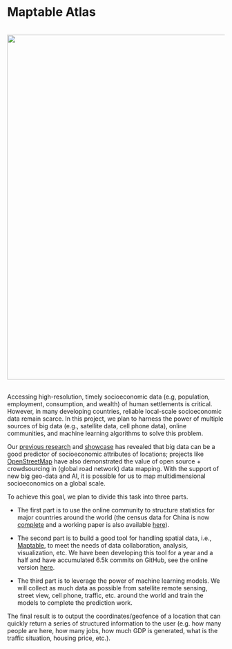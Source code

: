 # Maptable Atlas

<div align="center">
  <img src="https://github.com/leiii/atlas/blob/main/maptable-atlas.jpg" width = "800"><br><br>
</div>

Accessing high-resolution, timely socioeconomic data (e.g, population, employment, consumption, and wealth) of human settlements is critical. However, in many developing countries, reliable local-scale socioeconomic data remain scarce. In this project, we plan to harness the power of multiple sources of big data (e.g., satellite data, cell phone data), online communities, and machine learning algorithms to solve this problem. 

Our [previous research](https://www.pnas.org/doi/10.1073/pnas.1903064116) and [showcase](http://senseable.mit.edu/tasty-data/) has revealed that big data can be a good predictor of socioeconomic attributes of locations; projects like [OpenStreetMap](https://www.openstreetmap.org/) have also demonstrated the value of open source + crowdsourcing in (global road network) data mapping. With the support of new big geo-data and AI, it is possible for us to map multidimensional socioeconomics on a global scale.


To achieve this goal, we plan to divide this task into three parts. 

- The first part is to use the online community to structure statistics for major countries around the world (the census data for China is now [complete](https://github.com/leiii/census) and a working paper is also available [here](https://papers.ssrn.com/sol3/papers.cfm?abstract_id=4049338)). 

- The second part is to build a good tool for handling spatial data, i.e., [Maptable](https://www.maptable.com), to meet the needs of data collaboration, analysis, visualization, etc. We have been developing this tool for a year and a half and have accumulated 6.5k commits on GitHub, see the online version [here](https://www.maptable.com). 

- The third part is to leverage the power of machine learning models. We will collect as much data as possible from satellite remote sensing, street view, cell phone, traffic, etc. around the world and train the models to complete the prediction work. 

The final result is to output the coordinates/geofence of a location that can quickly return a series of structured information to the user (e.g. how many people are here, how many jobs, how much GDP is generated, what is the traffic situation, housing price, etc.).

